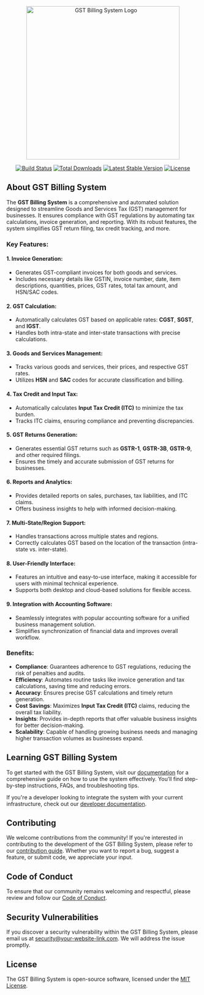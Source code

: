 <p align="center"><a href="https://your-website-link.com" target="_blank"><img src="https://your-image-link-here.com/logo.png" width="400" alt="GST Billing System Logo"></a></p>

<p align="center">
<a href="https://github.com/yourusername/gst-billing-system/actions"><img src="https://github.com/yourusername/gst-billing-system/workflows/tests/badge.svg" alt="Build Status"></a>
<a href="https://packagist.org/packages/gst-billing-system"><img src="https://img.shields.io/packagist/dt/gst-billing-system" alt="Total Downloads"></a>
<a href="https://packagist.org/packages/gst-billing-system"><img src="https://img.shields.io/packagist/v/gst-billing-system" alt="Latest Stable Version"></a>
<a href="https://packagist.org/packages/gst-billing-system"><img src="https://img.shields.io/packagist/l/gst-billing-system" alt="License"></a>
</p>

## About GST Billing System

The **GST Billing System** is a comprehensive and automated solution designed to streamline Goods and Services Tax (GST) management for businesses. It ensures compliance with GST regulations by automating tax calculations, invoice generation, and reporting. With its robust features, the system simplifies GST return filing, tax credit tracking, and more.

### Key Features:

#### 1. **Invoice Generation**:
   - Generates GST-compliant invoices for both goods and services.
   - Includes necessary details like GSTIN, invoice number, date, item descriptions, quantities, prices, GST rates, total tax amount, and HSN/SAC codes.

#### 2. **GST Calculation**:
   - Automatically calculates GST based on applicable rates: **CGST**, **SGST**, and **IGST**.
   - Handles both intra-state and inter-state transactions with precise calculations.

#### 3. **Goods and Services Management**:
   - Tracks various goods and services, their prices, and respective GST rates.
   - Utilizes **HSN** and **SAC** codes for accurate classification and billing.

#### 4. **Tax Credit and Input Tax**:
   - Automatically calculates **Input Tax Credit (ITC)** to minimize the tax burden.
   - Tracks ITC claims, ensuring compliance and preventing discrepancies.

#### 5. **GST Returns Generation**:
   - Generates essential GST returns such as **GSTR-1**, **GSTR-3B**, **GSTR-9**, and other required filings.
   - Ensures the timely and accurate submission of GST returns for businesses.

#### 6. **Reports and Analytics**:
   - Provides detailed reports on sales, purchases, tax liabilities, and ITC claims.
   - Offers business insights to help with informed decision-making.

#### 7. **Multi-State/Region Support**:
   - Handles transactions across multiple states and regions.
   - Correctly calculates GST based on the location of the transaction (intra-state vs. inter-state).

#### 8. **User-Friendly Interface**:
   - Features an intuitive and easy-to-use interface, making it accessible for users with minimal technical experience.
   - Supports both desktop and cloud-based solutions for flexible access.

#### 9. **Integration with Accounting Software**:
   - Seamlessly integrates with popular accounting software for a unified business management solution.
   - Simplifies synchronization of financial data and improves overall workflow.

### Benefits:

- **Compliance**: Guarantees adherence to GST regulations, reducing the risk of penalties and audits.
- **Efficiency**: Automates routine tasks like invoice generation and tax calculations, saving time and reducing errors.
- **Accuracy**: Ensures precise GST calculations and timely return generation.
- **Cost Savings**: Maximizes **Input Tax Credit (ITC)** claims, reducing the overall tax liability.
- **Insights**: Provides in-depth reports that offer valuable business insights for better decision-making.
- **Scalability**: Capable of handling growing business needs and managing higher transaction volumes as businesses expand.

## Learning GST Billing System

To get started with the GST Billing System, visit our [documentation](https://your-website-link.com/docs) for a comprehensive guide on how to use the system effectively. You’ll find step-by-step instructions, FAQs, and troubleshooting tips.

If you're a developer looking to integrate the system with your current infrastructure, check out our [developer documentation](https://your-website-link.com/dev-docs).

## Contributing

We welcome contributions from the community! If you're interested in contributing to the development of the GST Billing System, please refer to our [contribution guide](https://your-website-link.com/contribute). Whether you want to report a bug, suggest a feature, or submit code, we appreciate your input.

## Code of Conduct

To ensure that our community remains welcoming and respectful, please review and follow our [Code of Conduct](https://your-website-link.com/code-of-conduct).

## Security Vulnerabilities

If you discover a security vulnerability within the GST Billing System, please email us at [security@your-website-link.com](mailto:security@your-website-link.com). We will address the issue promptly.

## License

The GST Billing System is open-source software, licensed under the [MIT License](https://opensource.org/licenses/MIT).
